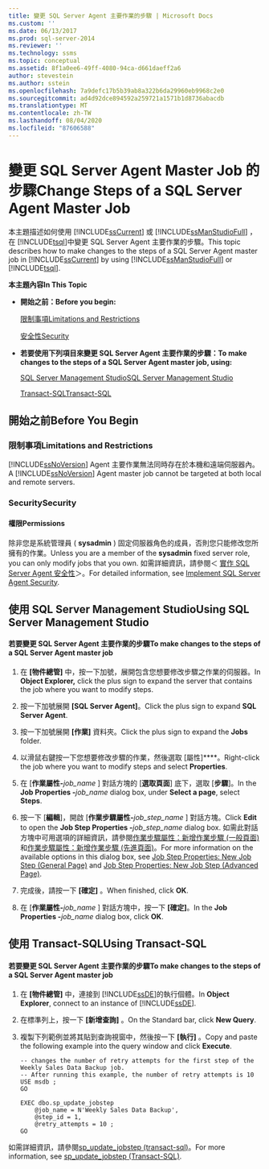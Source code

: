 ```yaml
---
title: 變更 SQL Server Agent 主要作業的步驟 | Microsoft Docs
ms.custom: ''
ms.date: 06/13/2017
ms.prod: sql-server-2014
ms.reviewer: ''
ms.technology: ssms
ms.topic: conceptual
ms.assetid: 8f1a0ee6-49ff-4080-94ca-d661daeff2a6
author: stevestein
ms.author: sstein
ms.openlocfilehash: 7a9defc17b5b39ab8a322b6da29960eb9968c2e0
ms.sourcegitcommit: ad4d92dce894592a259721a1571b1d8736abacdb
ms.translationtype: MT
ms.contentlocale: zh-TW
ms.lasthandoff: 08/04/2020
ms.locfileid: "87606588"
---
```

# <a name="change-steps-of-a-sql-server-agent-master-job"></a><span data-ttu-id="21c8b-102">變更 SQL Server Agent Master Job 的步驟</span><span class="sxs-lookup"><span data-stu-id="21c8b-102">Change Steps of a SQL Server Agent Master Job</span></span>
  <span data-ttu-id="21c8b-103">本主題描述如何使用 [!INCLUDE[ssCurrent](../../includes/sscurrent-md.md)] 或 [!INCLUDE[ssManStudioFull](../../includes/ssmanstudiofull-md.md)] ，在 [!INCLUDE[tsql](../../includes/tsql-md.md)]中變更 SQL Server Agent 主要作業的步驟。</span><span class="sxs-lookup"><span data-stu-id="21c8b-103">This topic describes how to make changes to the steps of a SQL Server Agent master job in [!INCLUDE[ssCurrent](../../includes/sscurrent-md.md)] by using [!INCLUDE[ssManStudioFull](../../includes/ssmanstudiofull-md.md)] or [!INCLUDE[tsql](../../includes/tsql-md.md)].</span></span>  
  
 <span data-ttu-id="21c8b-104">**本主題內容**</span><span class="sxs-lookup"><span data-stu-id="21c8b-104">**In This Topic**</span></span>  
  
-   <span data-ttu-id="21c8b-105">**開始之前：**</span><span class="sxs-lookup"><span data-stu-id="21c8b-105">**Before you begin:**</span></span>  
  
     [<span data-ttu-id="21c8b-106">限制事項</span><span class="sxs-lookup"><span data-stu-id="21c8b-106">Limitations and Restrictions</span></span>](#Restrictions)  
  
     [<span data-ttu-id="21c8b-107">安全性</span><span class="sxs-lookup"><span data-stu-id="21c8b-107">Security</span></span>](#Security)  
  
-   <span data-ttu-id="21c8b-108">**若要使用下列項目來變更 SQL Server Agent 主要作業的步驟：**</span><span class="sxs-lookup"><span data-stu-id="21c8b-108">**To make changes to the steps of a SQL Server Agent master job, using:**</span></span>  
  
     [<span data-ttu-id="21c8b-109">SQL Server Management Studio</span><span class="sxs-lookup"><span data-stu-id="21c8b-109">SQL Server Management Studio</span></span>](#SSMSProcedure)  
  
     [<span data-ttu-id="21c8b-110">Transact-SQL</span><span class="sxs-lookup"><span data-stu-id="21c8b-110">Transact-SQL</span></span>](#TsqlProcedure)  
  
##  <a name="before-you-begin"></a><a name="BeforeYouBegin"></a> <span data-ttu-id="21c8b-111">開始之前</span><span class="sxs-lookup"><span data-stu-id="21c8b-111">Before You Begin</span></span>  
  
###  <a name="limitations-and-restrictions"></a><a name="Restrictions"></a> <span data-ttu-id="21c8b-112">限制事項</span><span class="sxs-lookup"><span data-stu-id="21c8b-112">Limitations and Restrictions</span></span>  
 <span data-ttu-id="21c8b-113">[!INCLUDE[ssNoVersion](../../includes/ssnoversion-md.md)] Agent 主要作業無法同時存在於本機和遠端伺服器內。</span><span class="sxs-lookup"><span data-stu-id="21c8b-113">A [!INCLUDE[ssNoVersion](../../includes/ssnoversion-md.md)] Agent master job cannot be targeted at both local and remote servers.</span></span>  
  
###  <a name="security"></a><a name="Security"></a> <span data-ttu-id="21c8b-114">Security</span><span class="sxs-lookup"><span data-stu-id="21c8b-114">Security</span></span>  
  
####  <a name="permissions"></a><a name="Permissions"></a> <span data-ttu-id="21c8b-115">權限</span><span class="sxs-lookup"><span data-stu-id="21c8b-115">Permissions</span></span>  
 <span data-ttu-id="21c8b-116">除非您是系統管理員 ( **sysadmin** ) 固定伺服器角色的成員，否則您只能修改您所擁有的作業。</span><span class="sxs-lookup"><span data-stu-id="21c8b-116">Unless you are a member of the **sysadmin** fixed server role, you can only modify jobs that you own.</span></span> <span data-ttu-id="21c8b-117">如需詳細資訊，請參閱＜ [實作 SQL Server Agent 安全性](implement-sql-server-agent-security.md)＞。</span><span class="sxs-lookup"><span data-stu-id="21c8b-117">For detailed information, see [Implement SQL Server Agent Security](implement-sql-server-agent-security.md).</span></span>  
  
##  <a name="using-sql-server-management-studio"></a><a name="SSMSProcedure"></a> <span data-ttu-id="21c8b-118">使用 SQL Server Management Studio</span><span class="sxs-lookup"><span data-stu-id="21c8b-118">Using SQL Server Management Studio</span></span>  
  
#### <a name="to-make-changes-to-the-steps-of-a-sql-server-agent-master-job"></a><span data-ttu-id="21c8b-119">若要變更 SQL Server Agent 主要作業的步驟</span><span class="sxs-lookup"><span data-stu-id="21c8b-119">To make changes to the steps of a SQL Server Agent master job</span></span>  
  
1.  <span data-ttu-id="21c8b-120">在 **[物件總管]** 中，按一下加號，展開包含您想要修改步驟之作業的伺服器。</span><span class="sxs-lookup"><span data-stu-id="21c8b-120">In **Object Explorer,** click the plus sign to expand the server that contains the job where you want to modify steps.</span></span>  
  
2.  <span data-ttu-id="21c8b-121">按一下加號展開 **[SQL Server Agent]**。</span><span class="sxs-lookup"><span data-stu-id="21c8b-121">Click the plus sign to expand **SQL Server Agent**.</span></span>  
  
3.  <span data-ttu-id="21c8b-122">按一下加號展開 **[作業]** 資料夾。</span><span class="sxs-lookup"><span data-stu-id="21c8b-122">Click the plus sign to expand the **Jobs** folder.</span></span>  
  
4.  <span data-ttu-id="21c8b-123">以滑鼠右鍵按一下您想要修改步驟的作業，然後選取 [屬性]\*\*\*\*。</span><span class="sxs-lookup"><span data-stu-id="21c8b-123">Right-click the job where you want to modify steps and select **Properties**.</span></span>  
  
5.  <span data-ttu-id="21c8b-124">在 [**作業屬性-**_job_name_ ] 對話方塊的 [**選取頁面**] 底下，選取 [**步驟**]。</span><span class="sxs-lookup"><span data-stu-id="21c8b-124">In the **Job Properties -**_job_name_ dialog box, under **Select a page**, select **Steps**.</span></span>  
  
6.  <span data-ttu-id="21c8b-125">按一下 [**編輯**]，開啟 [**作業步驟屬性-**_job_step_name_ ] 對話方塊。</span><span class="sxs-lookup"><span data-stu-id="21c8b-125">Click **Edit** to open the **Job Step Properties -**_job_step_name_ dialog box.</span></span> <span data-ttu-id="21c8b-126">如需此對話方塊中可用選項的詳細資訊，請參閱[作業步驟屬性：新增作業步驟 &#40;一般頁面&#41;](../../integration-services/general-page-of-integration-services-designers-options.md)和[作業步驟屬性：新增作業步驟 &#40;先進頁面&#41;](job-step-properties-new-job-step-advanced-page.md)。</span><span class="sxs-lookup"><span data-stu-id="21c8b-126">For more information on the available options in this dialog box, see [Job Step Properties: New Job Step &#40;General Page&#41;](../../integration-services/general-page-of-integration-services-designers-options.md) and [Job Step Properties: New Job Step &#40;Advanced Page&#41;](job-step-properties-new-job-step-advanced-page.md).</span></span>  
  
7.  <span data-ttu-id="21c8b-127">完成後，請按一下 **[確定]** 。</span><span class="sxs-lookup"><span data-stu-id="21c8b-127">When finished, click **OK**.</span></span>  
  
8.  <span data-ttu-id="21c8b-128">在 [**作業屬性-**_job_name_ ] 對話方塊中，按一下 **[確定]**。</span><span class="sxs-lookup"><span data-stu-id="21c8b-128">In the **Job Properties -**_job_name_ dialog box, click **OK**.</span></span>  
  
##  <a name="using-transact-sql"></a><a name="TsqlProcedure"></a> <span data-ttu-id="21c8b-129">使用 Transact-SQL</span><span class="sxs-lookup"><span data-stu-id="21c8b-129">Using Transact-SQL</span></span>  
  
#### <a name="to-make-changes-to-the-steps-of-a-sql-server-agent-master-job"></a><span data-ttu-id="21c8b-130">若要變更 SQL Server Agent 主要作業的步驟</span><span class="sxs-lookup"><span data-stu-id="21c8b-130">To make changes to the steps of a SQL Server Agent master job</span></span>  
  
1.  <span data-ttu-id="21c8b-131">在 **[物件總管]** 中，連接到 [!INCLUDE[ssDE](../../includes/ssde-md.md)]的執行個體。</span><span class="sxs-lookup"><span data-stu-id="21c8b-131">In **Object Explorer**, connect to an instance of [!INCLUDE[ssDE](../../includes/ssde-md.md)].</span></span>  
  
2.  <span data-ttu-id="21c8b-132">在標準列上，按一下 **[新增查詢]** 。</span><span class="sxs-lookup"><span data-stu-id="21c8b-132">On the Standard bar, click **New Query**.</span></span>  
  
3.  <span data-ttu-id="21c8b-133">複製下列範例並將其貼到查詢視窗中，然後按一下 **[執行]** 。</span><span class="sxs-lookup"><span data-stu-id="21c8b-133">Copy and paste the following example into the query window and click **Execute**.</span></span>  
  
    ```  
    -- changes the number of retry attempts for the first step of the Weekly Sales Data Backup job.   
    -- After running this example, the number of retry attempts is 10   
    USE msdb ;  
    GO  
  
    EXEC dbo.sp_update_jobstep  
        @job_name = N'Weekly Sales Data Backup',  
        @step_id = 1,  
        @retry_attempts = 10 ;  
    GO  
    ```  
  
 <span data-ttu-id="21c8b-134">如需詳細資訊，請參閱[sp_update_jobstep &#40;transact-sql&#41;](/sql/relational-databases/system-stored-procedures/sp-update-jobstep-transact-sql)。</span><span class="sxs-lookup"><span data-stu-id="21c8b-134">For more information, see [sp_update_jobstep &#40;Transact-SQL&#41;](/sql/relational-databases/system-stored-procedures/sp-update-jobstep-transact-sql).</span></span>  
  
  
